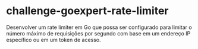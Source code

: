 # challenge-goexpert-rate-limiter
Desenvolver um rate limiter em Go que possa ser configurado para limitar o número máximo de requisições por segundo com base em um endereço IP específico ou em um token de acesso. 
